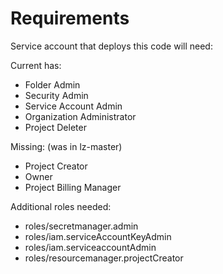 # Requirements

Service account that deploys this code will need:

Current has:
* Folder Admin
* Security Admin
* Service Account Admin
* Organization Administrator
* Project Deleter

Missing: (was in lz-master)
* Project Creator
* Owner
* Project Billing Manager

Additional roles needed:
* roles/secretmanager.admin
* roles/iam.serviceAccountKeyAdmin
* roles/iam.serviceaccountAdmin
* roles/resourcemanager.projectCreator